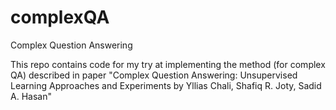 # complexQA
Complex Question Answering

This repo contains code for my try at implementing the method (for complex QA) described in paper "Complex Question Answering: Unsupervised Learning
Approaches and Experiments by Yllias Chali, Shafiq R. Joty, Sadid A. Hasan"
